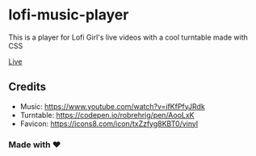 # lofi-music-player

This is a player for Lofi Girl's live videos with a cool turntable made with CSS

[Live](https://lofi.imjustin.dev)
## Credits
- Music: https://www.youtube.com/watch?v=jfKfPfyJRdk
- Turntable: https://codepen.io/robrehrig/pen/AooLxK
- Favicon: https://icons8.com/icon/txZzfyg8KBT0/vinyl


### Made with ♥